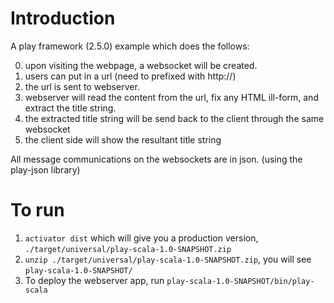 # Introduction

A play framework (2.5.0) example which does the follows:

0. upon visiting the webpage, a websocket will be created.
1. users can put in a url (need to prefixed with http://)
2. the url is sent to webserver.
3. webserver will read the content from the url, fix any HTML ill-form, and extract the title string.
4. the extracted title string will be send back to the client through the same websocket
5. the client side will show the resultant title string

All message communications on the websockets are in json. (using the play-json library)

# To run 

1. `activator dist` which will give you a production version, `./target/universal/play-scala-1.0-SNAPSHOT.zip`
2. `unzip ./target/universal/play-scala-1.0-SNAPSHOT.zip`, you will see `play-scala-1.0-SNAPSHOT/`
3. To deploy the webserver app, run `play-scala-1.0-SNAPSHOT/bin/play-scala`
